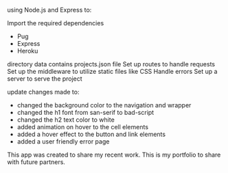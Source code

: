 using Node.js and Express to:

Import the required dependencies
    
* Pug
* Express
* Heroku

directory data contains projects.json file
Set up routes to handle requests
Set up the middleware to utilize static files like CSS
Handle errors
Set up a server to serve the project

update changes made to: 
* changed the background color to the navigation and wrapper
* changed the h1 font from san-serif to bad-script
* changed the h2 text color to white 
* added animation on hover to the cell elements 
* added a hover effect to the button and link elements
* added a user friendly error page 

This app was created to share my recent work. This is my portfolio to share with future partners. 